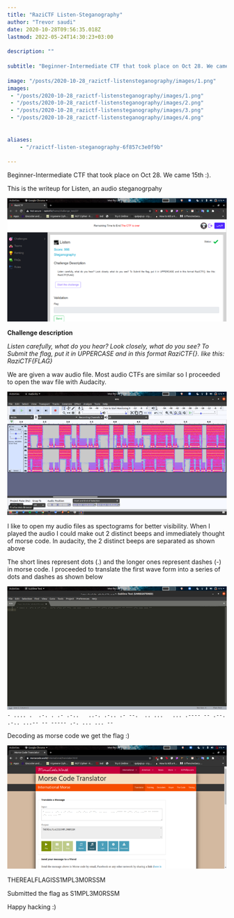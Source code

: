 ```yaml
---
title: "RaziCTF Listen-Steganography"
author: "Trevor saudi"
date: 2020-10-28T09:56:35.018Z
lastmod: 2022-05-24T14:30:23+03:00

description: ""

subtitle: "Beginner-Intermediate CTF that took place on Oct 28. We came 15th :)."

image: "/posts/2020-10-28_razictf-listensteganography/images/1.png" 
images:
 - "/posts/2020-10-28_razictf-listensteganography/images/1.png"
 - "/posts/2020-10-28_razictf-listensteganography/images/2.png"
 - "/posts/2020-10-28_razictf-listensteganography/images/3.png"
 - "/posts/2020-10-28_razictf-listensteganography/images/4.png"


aliases:
    - "/razictf-listen-steganography-6f857c3e0f9b"

---
```


Beginner-Intermediate CTF that took place on Oct 28. We came 15th :).

This is the writeup for Listen, an audio steganogrpahy

![image](/posts/2020-10-28_razictf-listensteganography/images/1.png#layoutTextWidth)


**Challenge description**

_Listen carefully, what do you hear? Look closely, what do you see? To Submit the flag, put it in UPPERCASE and in this format RaziCTF{}. like this: RaziCTF{FLAG}_

We are given a wav audio file. Most audio CTFs are similar so I proceeded to open the wav file with Audacity.

![image](/posts/2020-10-28_razictf-listensteganography/images/2.png#layoutTextWidth)


I like to open my audio files as spectograms for better visibility. When I played the audio I could make out 2 distinct beeps and immediately thought of morse code. In audacity, the 2 distinct beeps are separated as shown above

The short lines represent dots (.) and the longer ones represent dashes (-) in morse code. I proceeded to translate the first wave form into a series of dots and dashes as shown below

![image](/posts/2020-10-28_razictf-listensteganography/images/3.png#layoutTextWidth)
`- .... .  .-. . .- .-..   ..-. .-.. .- --.  .. ...   ... .---- -- .--. .-.. ...-- -- ----- .-. ... ... --`

Decoding as morse code we get the flag :)

![image](/posts/2020-10-28_razictf-listensteganography/images/4.png#layoutTextWidth)


THEREALFLAGISS1MPL3M0RSSM

Submitted the flag as S1MPL3M0RSSM

Happy hacking :)

